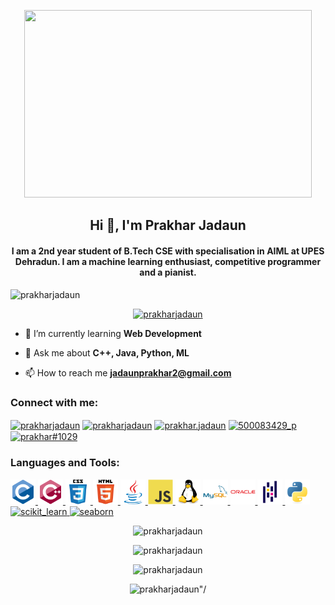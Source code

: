 <p align="center">
  <img width="460" height="300" src="https://c.tenor.com/2uyENRmiUt0AAAAC/coding.gif">
</p>
<h2 align="center">Hi 👋, I'm Prakhar Jadaun</h2>
<h4 align="center">I am a 2nd year student of B.Tech CSE with specialisation in AIML at UPES Dehradun. I am a machine learning enthusiast, competitive programmer and a pianist.</h4>

<p align="left"> <img src="https://komarev.com/ghpvc/?username=prakharjadaun&label=Profile%20views&color=0e75b6&style=flat" alt="prakharjadaun" /> </p>

<p align="center"> <a href="https://github.com/ryo-ma/github-profile-trophy"><img src="https://github-profile-trophy.vercel.app/?username=prakharjadaun" alt="prakharjadaun" /></a> </p>

- 🌱 I’m currently learning **Web Development**

- 💬 Ask me about **C++, Java, Python, ML**

- 📫 How to reach me **jadaunprakhar2@gmail.com**

<h3 align="left">Connect with me:</h3>
<p align="left">
<a href="https://linkedin.com/in/prakharjadaun" target="blank"><img align="center" src="https://raw.githubusercontent.com/rahuldkjain/github-profile-readme-generator/master/src/images/icons/Social/linked-in-alt.svg" alt="prakharjadaun" height="30" width="40" /></a>
<a href="https://kaggle.com/prakharjadaun" target="blank"><img align="center" src="https://raw.githubusercontent.com/rahuldkjain/github-profile-readme-generator/master/src/images/icons/Social/kaggle.svg" alt="prakharjadaun" height="30" width="40" /></a>
<a href="https://instagram.com/prakhar.jadaun" target="blank"><img align="center" src="https://raw.githubusercontent.com/rahuldkjain/github-profile-readme-generator/master/src/images/icons/Social/instagram.svg" alt="prakhar.jadaun" height="30" width="40" /></a>
<a href="https://www.hackerrank.com/500083429_p" target="blank"><img align="center" src="https://raw.githubusercontent.com/rahuldkjain/github-profile-readme-generator/master/src/images/icons/Social/hackerrank.svg" alt="500083429_p" height="30" width="40" /></a>
<a href="https://discord.gg/prakhar#1029" target="blank"><img align="center" src="https://raw.githubusercontent.com/rahuldkjain/github-profile-readme-generator/master/src/images/icons/Social/discord.svg" alt="prakhar#1029" height="30" width="40" /></a>
</p>

<h3 align="left">Languages and Tools:</h3>
<p align="left"> <a href="https://www.cprogramming.com/" target="_blank" rel="noreferrer"> <img src="https://raw.githubusercontent.com/devicons/devicon/master/icons/c/c-original.svg" alt="c" width="40" height="40"/> </a> <a href="https://www.w3schools.com/cpp/" target="_blank" rel="noreferrer"> <img src="https://raw.githubusercontent.com/devicons/devicon/master/icons/cplusplus/cplusplus-original.svg" alt="cplusplus" width="40" height="40"/> </a> <a href="https://www.w3schools.com/css/" target="_blank" rel="noreferrer"> <img src="https://raw.githubusercontent.com/devicons/devicon/master/icons/css3/css3-original-wordmark.svg" alt="css3" width="40" height="40"/> </a> <a href="https://www.w3.org/html/" target="_blank" rel="noreferrer"> <img src="https://raw.githubusercontent.com/devicons/devicon/master/icons/html5/html5-original-wordmark.svg" alt="html5" width="40" height="40"/> </a> <a href="https://www.java.com" target="_blank" rel="noreferrer"> <img src="https://raw.githubusercontent.com/devicons/devicon/master/icons/java/java-original.svg" alt="java" width="40" height="40"/> </a> <a href="https://developer.mozilla.org/en-US/docs/Web/JavaScript" target="_blank" rel="noreferrer"> <img src="https://raw.githubusercontent.com/devicons/devicon/master/icons/javascript/javascript-original.svg" alt="javascript" width="40" height="40"/> </a> <a href="https://www.linux.org/" target="_blank" rel="noreferrer"> <img src="https://raw.githubusercontent.com/devicons/devicon/master/icons/linux/linux-original.svg" alt="linux" width="40" height="40"/> </a> <a href="https://www.mysql.com/" target="_blank" rel="noreferrer"> <img src="https://raw.githubusercontent.com/devicons/devicon/master/icons/mysql/mysql-original-wordmark.svg" alt="mysql" width="40" height="40"/> </a> <a href="https://www.oracle.com/" target="_blank" rel="noreferrer"> <img src="https://raw.githubusercontent.com/devicons/devicon/master/icons/oracle/oracle-original.svg" alt="oracle" width="40" height="40"/> </a> <a href="https://pandas.pydata.org/" target="_blank" rel="noreferrer"> <img src="https://raw.githubusercontent.com/devicons/devicon/2ae2a900d2f041da66e950e4d48052658d850630/icons/pandas/pandas-original.svg" alt="pandas" width="40" height="40"/> </a> <a href="https://www.python.org" target="_blank" rel="noreferrer"> <img src="https://raw.githubusercontent.com/devicons/devicon/master/icons/python/python-original.svg" alt="python" width="40" height="40"/> </a> <a href="https://scikit-learn.org/" target="_blank" rel="noreferrer"> <img src="https://upload.wikimedia.org/wikipedia/commons/0/05/Scikit_learn_logo_small.svg" alt="scikit_learn" width="40" height="40"/> </a> <a href="https://seaborn.pydata.org/" target="_blank" rel="noreferrer"> <img src="https://seaborn.pydata.org/_images/logo-mark-lightbg.svg" alt="seaborn" width="40" height="40"/> </a> </p>

<p align="center"><img src="https://github-readme-stats.vercel.app/api/top-langs/?username=prakharjadaun&layout=compact&title_color=ffffff&&text_color=daf7dc&bg_color=000000&show_icons=true&count_private=true&langs_count=8&hide=jupyter notebook" alt="prakharjadaun" /></p>
<p align="center"><img src="https://github-readme-stats.vercel.app/api?username=prakharjadaun&&show_icons=true&title_color=ffffff&icon_color=bb2acf&text_color=daf7dc&bg_color=000000" alt="prakharjadaun" /></p>

<p align="center"><img src="https://github-readme-streak-stats.herokuapp.com/?user=prakharjadaun&theme=highcontrast" alt="prakharjadaun" /></p>
<p align="center"><img src="https://activity-graph.herokuapp.com/graph?username=prakharjadaun&bg_color=000000&color=f5f5f5&line=0a9c9e&point=caafaf&area=true&hide_border=true" alt=prakharjadaun"/></p>
